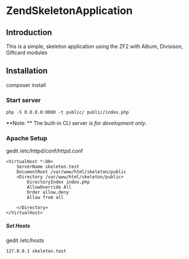 ZendSkeletonApplication
=======================

Introduction
------------
This is a simple, skeleton application using the ZF2 with Album, Divisison, Giftcard modules

Installation
------------

composer install

### Start server

    php -S 0.0.0.0:8080 -t public/ public/index.php

**Note: ** The built-in CLI server is *for development only*.

### Apache Setup

gedit /etc/httpd/conf/httpd.conf

  
    <VirtualHost *:80>
        ServerName skeleton.test
        DocumentRoot /var/www/html/skeleton/public
        <Directory /var/www/html/skeleton/public>
            DirectoryIndex index.php
            AllowOverride All
            Order allow,deny
            Allow from all
           
        </Directory>
    </VirtualHost>
    
##### Set Hosts    
gedit /etc/hosts

    127.0.0.1 skeleton.test